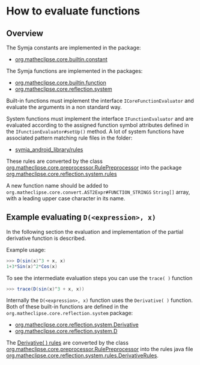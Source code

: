 # How to evaluate functions

## Overview
The Symja constants are implemented in the package:

* [org.matheclipse.core.builtin.constant](https://bitbucket.org/axelclk/symja_android_library/src/master/symja_android_library/matheclipse-core/src/main/java/org/matheclipse/core/builtin/constant/)

The Symja functions are implemented in the packages:

* [org.matheclipse.core.builtin.function](https://bitbucket.org/axelclk/symja_android_library/src/master/symja_android_library/matheclipse-core/src/main/java/org/matheclipse/core/builtin/function/)
* [org.matheclipse.core.reflection.system](https://bitbucket.org/axelclk/symja_android_library/src/master/symja_android_library/matheclipse-core/src/main/java/org/matheclipse/core/reflection/system/)

Built-in functions must implement the interface `ICoreFunctionEvaluator` and evaluate the arguments in a non standard way.

System functions must implement the interface `IFunctionEvaluator` and are evaluated according to the assigned function symbol attributes defined in the `IFunctionEvaluator#setUp()` method.
A lot of system functions have associated pattern matching rule files in the folder:

* [symja_android_library/rules](https://bitbucket.org/axelclk/symja_android_library/src/master/symja_android_library/rules/)

These rules are converted by the class [org.matheclipse.core.preprocessor.RulePreprocessor](https://bitbucket.org/axelclk/symja_android_library/src/master/symja_android_library/tools/src/main/java/org/matheclipse/core/preprocessor/RulePreprocessor.java)
into the package [org.matheclipse.core.reflection.system.rules](https://bitbucket.org/axelclk/symja_android_library/src/master/symja_android_library/matheclipse-core/src/main/java/org/matheclipse/core/reflection/system/rules/)

A new function name should be added to `org.matheclipse.core.convert.AST2Expr#FUNCTION_STRINGS` `String[]` array, with a leading upper case character in its name.

## Example evaluating `D(<expression>, x)`

In the following section the evaluation and implementation of the partial derivative function is described.

Example usage:

```java
>>> D(sin(x)^3 + x, x)
1+3*Sin(x)^2*Cos(x)
```

To see the intermediate evaluation steps you can use the `trace( )` function

```java
>>> trace(D(sin(x)^3 + x, x)) 
```

Internally the `D(<expression>, x)` function uses the `Derivative( )` function. Both of these built-in functions are defined in the `org.matheclipse.core.reflection.system` package:

* [org.matheclipse.core.reflection.system.Derivative](https://bitbucket.org/axelclk/symja_android_library/src/master/symja_android_library/matheclipse-core/src/main/java/org/matheclipse/core/reflection/system/Derivative.java)
* [org.matheclipse.core.reflection.system.D](https://bitbucket.org/axelclk/symja_android_library/src/master/symja_android_library/matheclipse-core/src/main/java/org/matheclipse/core/reflection/system/D.java)


The [Derivative( ) rules](https://bitbucket.org/axelclk/symja_android_library/src/master/symja_android_library/rules/Derivative.m) are converted by the class [org.matheclipse.core.preprocessor.RulePreprocessor](https://bitbucket.org/axelclk/symja_android_library/src/master/symja_android_library/tools/src/main/java/org/matheclipse/core/preprocessor/RulePreprocessor.java)
into the rules java file [org.matheclipse.core.reflection.system.rules.DerivativeRules](https://bitbucket.org/axelclk/symja_android_library/src/master/symja_android_library/matheclipse-core/src/main/java/org/matheclipse/core/reflection/system/rules/DerivativeRules.java).




